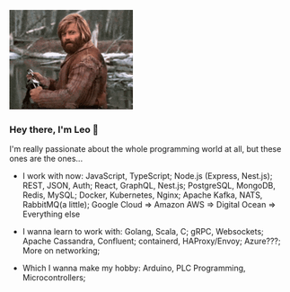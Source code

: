 ![github profile gif](https://github.com/leawn/leawn/blob/main/hey.gif?raw=true)

### Hey there, I'm Leo 👋

I'm really passionate about the whole programming world at all, but these ones are the ones...

- I work with now:
    JavaScript, TypeScript;
    Node.js (Express, Nest.js);
    REST, JSON, Auth;
    React, GraphQL, Nest.js;
    PostgreSQL, MongoDB, Redis, MySQL;
    Docker, Kubernetes, Nginx;
    Apache Kafka, NATS, RabbitMQ(a little);
    Google Cloud => Amazon AWS => Digital Ocean => Everything else

- I wanna learn to work with:
    Golang, Scala, C;
    gRPC, Websockets;
    Apache Cassandra, Confluent;
    containerd, HAProxy/Envoy;
    Azure???;
    More on networking;

- Which I wanna make my hobby:
    Arduino, PLC Programming, Microcontrollers;

